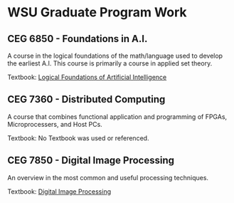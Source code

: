 # WSU Graduate Program Work

## CEG 6850 - Foundations in A.I.
A course in the logical foundations of the math/language used to develop the earliest A.I. This course is primarily a course in applied set theory.

Textbook: [Logical Foundations of Artificial Intelligence](https://www.sciencedirect.com/book/9780934613316/logical-foundations-of-artificial-intelligence "PDF Link")

## CEG 7360 - Distributed Computing
A course that combines functional application and programming of FPGAs, Microprocessers, and Host PCs.

Textbook: No Textbook was used or referenced.

## CEG 7850 - Digital Image Processing
An overview in the most common and useful processing techniques.

Textbook: [Digital Image Processing](https://www.codecool.ir/extra/2020816204611411Digital.Image.Processing.4th.Edition.www.EBooksWorld.ir.pdf "PDF Link")
